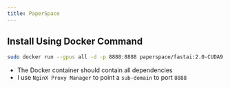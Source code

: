 ```yaml
---
title: PaperSpace
---
```

<script type="text/javascript">(function(w,s){var e=document.createElement("script");e.type="text/javascript";e.async=true;e.src="https://cdn.pagesense.io/js/webally/f2527eebee974243853bcd47b32631f4.js";var x=document.getElementsByTagName("script")[0];x.parentNode.insertBefore(e,x);})(window,"script");</script>

## Install Using Docker Command

```sh
sudo docker run --gpus all -d -p 8888:8888 paperspace/fastai:2.0-CUDA9.2-base-3.0-v0.0.11-jupyterlab
```

- The Docker container should contain all dependencies
- I use `NginX Proxy Manager` to point a `sub-domain` to port `8888`



